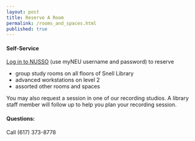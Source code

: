 ```yaml
---
layout: post
title: Reserve A Room
permalink: /rooms_and_spaces.html
published: true
---
```

#### Self-Service
[Log in to NUSSO](https://nuevents.neu.edu/MobileHome.aspx) (use myNEU username and password) to reserve 

* group study rooms on all floors of Snell Library
* advanced workstations on level 2
* assorted other rooms and spaces

You may also request a session in one of our recording studios.   A library staff member will follow up to help you plan your recording session. 

#### Questions:
Call (617) 373-8778
